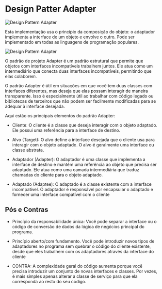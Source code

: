 # Design Patter Adapter
![Design Pattern Adapter](../../../../../../.github/img/adapter.png)

Esta implementação usa o princípio da composição do objeto: o adaptador implementa a interface de um objeto e envolve o outro. Pode ser implementado em todas as linguagens de programação populares.

![Design Pattern Adapter](../../../../../../.github/img/adapter-02.png)

O padrão de projeto Adapter é um padrão estrutural que permite que objetos 
com interfaces incompatíveis trabalhem juntos. Ele atua como um intermediário 
que conecta duas interfaces incompatíveis, permitindo que elas colaborem.

O padrão Adapter é útil em situações em que você tem duas classes com 
interfaces diferentes, mas deseja que elas possam interagir de maneira 
transparente. Isso é especialmente útil ao trabalhar com código legado 
ou bibliotecas de terceiros que não podem ser facilmente modificadas para
se adequar à interface desejada.

Aqui estão os principais elementos do padrão Adapter:

- Cliente: O cliente é a classe que deseja interagir com o objeto adaptado.
    Ele possui uma referência para a interface de destino.

- Alvo (Target): O alvo define a interface desejada que o cliente usa para
    interagir com o objeto adaptado. O alvo é geralmente uma interface ou classe abstrata.

-  Adaptador (Adapter): O adaptador é uma classe que implementa a interface de destino
    e mantém uma referência ao objeto que precisa ser adaptado. Ele atua como uma camada
    intermediária que traduz chamadas do cliente para o objeto adaptado.

- Adaptado (Adaptee): O adaptado é a classe existente com a interface incompatível.
    O adaptador é responsável por encapsular o adaptado e fornecer uma interface 
    compatível com o cliente

## Pós e Contras
- Princípio da responsabilidade única: Você pode separar a interface ou o código de conversão 
de dados da lógica de negócios principal do programa.

- Princípio aberto/com fundamento. Você pode introduzir novos tipos de adaptadores no programa
sem quebrar o código do cliente existente, desde que eles trabalhem com os adaptadores 
através da interface do cliente

- CONTRA: A complexidade geral do código aumenta porque você precisa introduzir um conjunto de
novas interfaces e classes. Por vezes, é mais simples apenas alterar a classe de 
serviço para que ela corresponda ao resto do seu código.